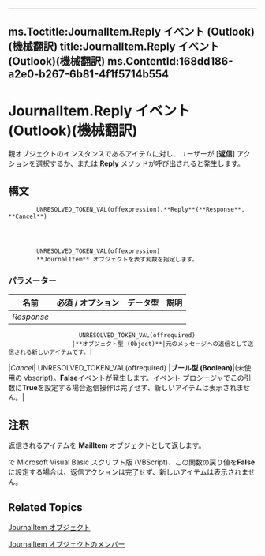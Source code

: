 

---
ms.Toctitle:JournalItem.Reply イベント (Outlook)(機械翻訳)
title:JournalItem.Reply イベント (Outlook)(機械翻訳)
ms.ContentId:168dd186-a2e0-b267-6b81-4f1f5714b554
---
# JournalItem.Reply イベント (Outlook)(機械翻訳)




親オブジェクトのインスタンスであるアイテムに対し、ユーザーが [**返信**] アクションを選択するか、または **Reply** メソッドが呼び出されると発生します。

## 構文

            UNRESOLVED_TOKEN_VAL(offexpression).**Reply**(**Response**, **Cancel**)




            UNRESOLVED_TOKEN_VAL(offexpression)
            **JournalItem** オブジェクトを表す変数を指定します。

### パラメーター

|**名前**|**必須 / オプション**|**データ型**|**説明**|
|---|---|---|---|
|*Response*|
                        UNRESOLVED_TOKEN_VAL(offrequired)
                      |**オブジェクト型 (Object)**|元のメッセージへの返信として送信される新しいアイテムです。|
|*Cancel*|
                        UNRESOLVED_TOKEN_VAL(offrequired)
                      |**ブール型 (Boolean)**|(未使用の vbscript)。**False**イベントが発生します。イベント プロシージャでこの引数に**True**を設定する場合返信操作は完了せず、新しいアイテムは表示されません。|





## 注釈
返信されるアイテムを **MailItem** オブジェクトとして返します。



で Microsoft Visual Basic スクリプト版 (VBScript)、この関数の戻り値を**False**に設定する場合は、返信アクションは完了せず、新しいアイテムは表示されません。



## Related Topics

[JournalItem オブジェクト](6e850295-39f9-47b8-e866-9622e9958c69.md)

[JournalItem オブジェクトのメンバー](13a0cd10-44bc-a167-c613-93985f698d95.md)




